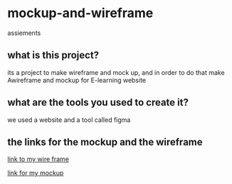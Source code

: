 # mockup-and-wireframe
assiements 

## what is this project? 
its a project to make wireframe and mock up, and in order to do that  make Awireframe and mockup for E-learning website 

## what are the tools you used to create it? 
we used a website and a tool called figma

## the links for the mockup and the wireframe 
[link to my wire frame](https://www.figma.com/file/RzlxnUPHgAFFAgyjoWhIhU/wire-frame-for-E-Lraning?node-id=0%3A1&t=dy952s62dhzRHO33-0)

[link for my mockup](https://www.figma.com/file/Dte7QqeidcB5DIr2LqAerY/mockup-for-E-learning?node-id=0%3A1&t=BtJtNXaJiJn4GPYG-0)



